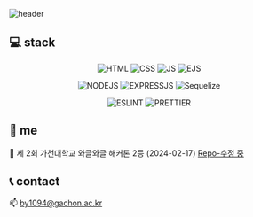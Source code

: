![header](https://capsule-render.vercel.app/api?type=slice&color=auto&reversal=true&text=xEzIxX&height=150&animation=twinkling&fontAlign=30&rotate=350
)
## 💻 stack

<div align="center">

![HTML](https://img.shields.io/badge/HTML5-E34F26?style=for-the-badge&logo=html5&logoColor=white)
![CSS](https://img.shields.io/badge/CSS-239120?&style=for-the-badge&logo=css3&logoColor=white)
![JS](https://img.shields.io/badge/JavaScript-F7DF1E?style=for-the-badge&logo=JavaScript&logoColor=white) 
![EJS](https://img.shields.io/badge/EJS-B4CA65?style=for-the-badge&logo=EJS&logoColor=white)

![NODEJS](https://img.shields.io/badge/Node.js-43853D?style=for-the-badge&logo=node.js&logoColor=white)
![EXPRESSJS](https://img.shields.io/badge/Express.js-404D59?style=for-the-badge&logo=express)
![Sequelize](https://img.shields.io/badge/Sequelize-3766AB?style=for-the-badge&logo=sequelize&logoColor=white)

![ESLINT](https://img.shields.io/badge/eslint-3A33D1?style=for-the-badge&logo=eslint&logoColor=white)
![PRETTIER](https://img.shields.io/badge/prettier-1A2C34?style=for-the-badge&logo=prettier&logoColor=F7BA3E)
</div>

## 🐰 me
🥈 제 2회 가천대학교 와글와글 해커톤 2등 (2024-02-17) [Repo-수정 중](https://github.com/PareutPareut/backend)

## 📞 contact
📫 by1094@gachon.ac.kr
